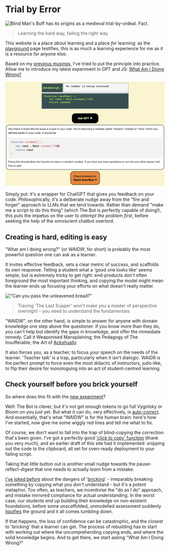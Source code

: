 # Trial by Error

![Blind Man's Buff has its origins as a medieval trial-by-ordeal. Fact.](https://www.counselmagazine.co.uk/images/uploadedfiles/cc-shutterstock_editorial_8760310a.jpg?sfvrsn=e7119442_1 "Blind Man's Buff has its origins as a medieval trial-by-ordeal. Fact.")
> Learning the hard way, failing the right way

This website is a place *about* learning and a place *for* learning: as the [playground](https://mbruges.com/codeplayground.html) page testifies, this is as much a learning experience for me as it is a resource for anyone else.

Based on my [previous musings](https://mbruges.com/blog.html#260423), I've tried to put the principle into practice. Allow me to introduce my latest experiment in GPT and JS: [What Am I Doing Wrong?](https://mbruges.com/codefixer.html) 

![A screenshot of the page in action](/images/waidw-screenshot.png)

Simply put: it's a wrapper for ChatGPT that gives you feedback on your code. Philosophically, it's a deliberate nudge away from the "fire and forget" approach to LLMs that we tend towards. Rather than demand "make me a script to do this thing" (which The Bot is perfectly capable of doing!), this puts the impetus on the user to *attempt the problem first*, before seeking the help of the omniscient chatbot overlord.

## Creating is hard, editing is easy

"What am I doing wrong?" (or *WAIDW*, for short) is probably the most powerful question one can ask as a learner. 

It invites effective feedback, sets a clear metric of success, and scaffolds its own response. Telling a student what a 'good one looks like' seems simple, but is extremely tricky to get right: end-products don't often foreground the most important thinking, and copying the model might mean the learner ends up focusing your efforts on what doesn't really matter.

!["Can you pass the unleavened bread?"](https://cdn.britannica.com/04/95904-050-7EB39FC8/Last-Supper-wall-painting-restoration-Leonardo-da-1999.jpg)
> Tracing 'The Last Supper' won't make you a master of perspective overnight - you need to understand the fundamentals

"WAIDW", on the other hand, is simple to answer for anyone with domain knowledge one step above the questioner. If you know more than they do, you can't help but identify the gaps in knowledge, and offer the immediate remedy. Call it Weaponised Mansplaining; the Pedagogy of The Insufferable; the Art of [Ackshually](https://knowyourmeme.com/memes/ackchyually-actually-guy).

It also forces you, as a teacher, to focus your speech on the needs of the learner. 'Teacher talk' is a trap, particularly when it isn't dialogic. WAIDR is the perfect prompt to force even the most didactic of instructors, judo-like, to flip their desire for monologuing into an act of student-centred learning.


## Check yourself before you brick yourself

So where does this fit with the [new experiment](https://mbruges.com/codefixer.html)?

Well: The Bot is clever, but it's not got enough tokens to go full Vygotsky or Bloom on you just yet. But what it can do, very effectively, is [auto-correct](https://www.theatlantic.com/technology/archive/2023/03/ai-chatgpt-autocorrect-limitations/673338/). And essentially, that's what "WAIDW" is for the human brain: here's how I've started, now give me some wiggly red lines and tell me what to fix.

Of course, we don't want to fall into the trap of blind-copying the correction that's been given. I've got a perfectly good ['click to copy' function](https://mbruges.com/codeplayground.html#CopyButton) (thank you very much), and an earlier draft of this site had it implemented: snipping out the code to the clipboard, all set for oven-ready deployment to your failing script.

Taking that little button out is another small nudge towards the pause-reflect-digest that one needs to actually *learn* from a mistake.

[I've joked before](https://mbruges.com/blog.html#260423) about the dangers of '[bricking](https://www.howtogeek.com/126665/htg-explains-what-does-bricking-a-device-mean/)' - irreparably breaking something by copying what you don't understand - but it's a potent metaphor. Too often, as teachers, we incentivise the "do as I do" approach, and mistake mirrored compliance for actual understanding. In the worst case, our students end up building their knowledge on non-existent foundations, before some unscaffolded, unmodelled assessment suddenly [liquifies](https://www.britannica.com/video/185615/liquefaction-event-soil-particles-earthquake-combination-water) the ground and it all comes tumbling down.

If that happens, the loss of confidence can be catastrophic, and the closest to 'bricking' that a learner can get.  The process of rebuilding has to start with working out where the uncomprehending copying ends, and where the solid knowledge begins. And to get there, we start asking "What Am I Doing Wrong?"
